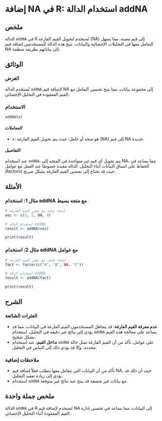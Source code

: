<!--
Meta Description: # إضافة NA في R: استخدام الدالة addNA ## ملخص الدالة `addNA` في R تُستخدم لتحويل القيم الفارغة (NA) إلى قيم معينة، مما يسهل التعامل معها في التحليلات ...
Meta Keywords: addna, القيم, إلى, استخدام, الدالة
-->

# إضافة NA في R: استخدام الدالة addNA

## ملخص
الدالة `addNA` في R تُستخدم لتحويل القيم الفارغة (NA) إلى قيم معينة، مما يسهل التعامل معها في التحليلات الإحصائية والبيانات. تتيح هذه الدالة للمستخدمين إضافة قيم NA إلى بياناتهم بطريقة منظمة.

## الوثائق
### الغرض
تُستخدم الدالة `addNA` لإضافة قيم NA إلى مجموعة بيانات، مما يتيح تحسين التعامل مع القيم المفقودة في التحليل الإحصائي.

### الاستخدام
```R
addNA(x)
```
#### المعاملات
- `x`: هو متجه أو عامل، حيث يتم تحويل القيم الفارغة (NA) إلى قيم NA جديدة.

#### التفاصيل
عند استخدام `addNA`، يتم تحويل أي قيم غير متواجدة في المتجه إلى NA، مما يساعد في الحفاظ على اتساق البيانات أثناء التحليل. الدالة مفيدة خصوصًا عند العمل مع عوامل (factors) حيث قد تحتاج إلى تضمين القيم الفارغة بشكل صريح.

## الأمثلة
### مثال 1: استخدام addNA مع متجه بسيط
```R
# إنشاء متجه مع بعض القيم الفارغة
vec <- c(1, 2, NA, 4)

# استخدام الدالة addNA
result <- addNA(vec)

print(result)
```
### مثال 2: استخدام addNA مع عوامل
```R
# إنشاء عامل مع بعض القيم الفارغة
fact <- factor(c("A", "B", NA, "C"))

# استخدام الدالة addNA
result <- addNA(fact)

print(result)
```

## الشرح
### العثرات الشائعة
- **عدم معرفة القيم الفارغة**: قد يتجاهل المستخدمون القيم الفارغة في البيانات، مما قد يؤدي إلى نتائج غير دقيقة في التحليل. استخدام `addNA` يساعد على معالجة هذه القيم بشكل صحيح.
- **تداخل القيم**: عند استخدام `addNA` على عوامل، تأكد من أن القيم الفارغة تمثل حالة محددة، وإلا قد يؤدي ذلك إلى التباس في التحليل.

### ملاحظات إضافية
- تأكد من أن البيانات التي تتعامل معها تتطلب فعلاً إضافة قيم NA، حيث أن ذلك قد يؤدي إلى زيادة تعقيد التحليل.
- استخدام `addNA` مع بيانات غير متسقة قد ينتج عنه نتائج غير متوقعة.

## ملخص جملة واحدة
الدالة `addNA` في R تُستخدم لإضافة قيم NA إلى البيانات، مما يساعد في تحسين إدارة القيم المفقودة أثناء التحليل الإحصائي.